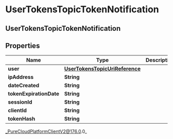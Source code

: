 # UserTokensTopicTokenNotification

## UserTokensTopicTokenNotification

## Properties

|Name | Type | Description | Notes|
|------------ | ------------- | ------------- | -------------|
| **user** | [**UserTokensTopicUriReference**](UserTokensTopicUriReference) |  | [optional] |
| **ipAddress** | **String** |  | [optional] |
| **dateCreated** | **String** |  | [optional] |
| **tokenExpirationDate** | **String** |  | [optional] |
| **sessionId** | **String** |  | [optional] |
| **clientId** | **String** |  | [optional] |
| **tokenHash** | **String** |  | [optional] |



_PureCloudPlatformClientV2@176.0.0_
